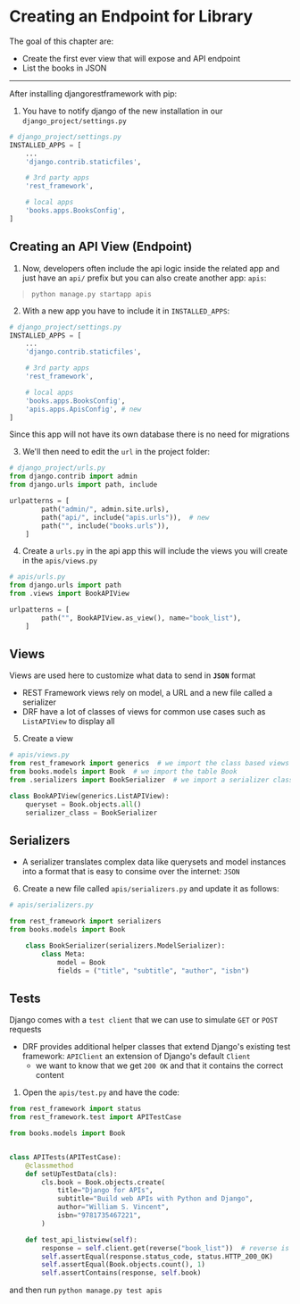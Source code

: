 # Creating an Endpoint for Library
The goal of this chapter are:
- Create the first ever view that will expose and API endpoint
- List the books in JSON
---
After installing djangorestframework with pip:
1. You have to notify django of the new installation in our `django_project/settings.py`
```python
# django_project/settings.py
INSTALLED_APPS = [
    ...
    'django.contrib.staticfiles',

    # 3rd party apps
    'rest_framework',

    # local apps
    'books.apps.BooksConfig',
]
```
## Creating an API View (Endpoint)
1. Now, developers often include the api logic inside the related app and just have an `api/` prefix but you can also create another app: `apis`:

> `python manage.py startapp apis`

2. With a new app you have to include it in `INSTALLED_APPS`:

```python
# django_project/settings.py
INSTALLED_APPS = [
    ...
    'django.contrib.staticfiles',

    # 3rd party apps
    'rest_framework',

    # local apps
    'books.apps.BooksConfig',
    'apis.apps.ApisConfig', # new
]
```
Since this app will not have its own database there is no need for migrations

3. We'll then need to edit the `url` in the project folder:
```python
# django_project/urls.py 
from django.contrib import admin 
from django.urls import path, include

urlpatterns = [ 
        path("admin/", admin.site.urls), 
        path("api/", include("apis.urls")),  # new 
        path("", include("books.urls")), 
    ] 
```
4. Create a `urls.py` in the api app this will include the views you will create in the `apis/views.py`
```python
# apis/urls.py 
from django.urls import path 
from .views import BookAPIView 

urlpatterns = [ 
        path("", BookAPIView.as_view(), name="book_list"), 
    ] 
```
## Views
Views are used here to customize what data to send in **`JSON`** format
- REST Framework views rely on model, a URL and a new file called a serializer
- DRF have a lot of classes of views for common use cases such as `ListAPIView` to display all
5. Create a view
```python
# apis/views.py 
from rest_framework import generics  # we import the class based views
from books.models import Book  # we import the table Book
from .serializers import BookSerializer  # we import a serializer class that we still haven't made

class BookAPIView(generics.ListAPIView): 
    queryset = Book.objects.all() 
    serializer_class = BookSerializer
```

## Serializers
- A serializer translates complex data like querysets and model instances into a format that is easy to consime over the internet: `JSON`

6. Create a new file called `apis/serializers.py` and update it as follows:
```python
# apis/serializers.py 

from rest_framework import serializers 
from books.models import Book 

    class BookSerializer(serializers.ModelSerializer): 
        class Meta: 
            model = Book 
            fields = ("title", "subtitle", "author", "isbn")
```

## Tests
Django comes with a `test client` that we can use to simulate `GET` or `POST` requests
- DRF provides additional helper classes that extend Django's existing test framework: `APIClient` an extension of Django's default `Client`
    - we want to know that we get `200 OK` and that it contains the correct content
1. Open the `apis/test.py` and have the code:
```python
from rest_framework import status 
from rest_framework.test import APITestCase

from books.models import Book 


class APITests(APITestCase): 
    @classmethod 
    def setUpTestData(cls): 
        cls.book = Book.objects.create( 
            title="Django for APIs", 
            subtitle="Build web APIs with Python and Django", 
            author="William S. Vincent", 
            isbn="9781735467221", 
        )

    def test_api_listview(self): 
        response = self.client.get(reverse("book_list"))  # reverse is for getting the url
        self.assertEqual(response.status_code, status.HTTP_200_OK) 
        self.assertEqual(Book.objects.count(), 1) 
        self.assertContains(response, self.book) 
```
and then run `python manage.py test apis`